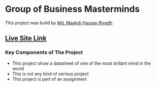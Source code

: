 # Group of Business Masterminds

This project was build by [Md. Maahdi Hassan Riyadh](https://github.com/mahadihassanriyadh)


## [Live Site Link](https://business-masterminds-mahadihassanriyadh.netlify.app/)



### Key Components of The Project

* This project show a datasheet of one of the most brillant mind in the world
* This is not any kind of serious project
* This project is part of an assignment
